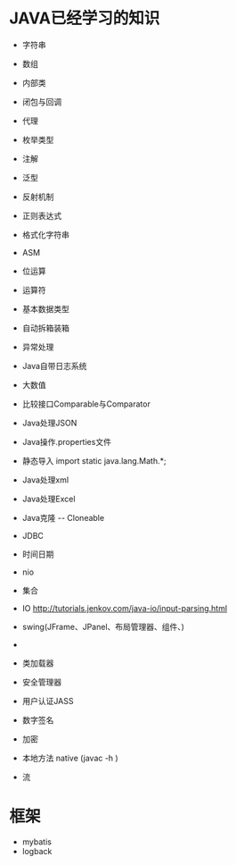 # JAVA已经学习的知识
+ 字符串
+ 数组
+ 内部类
+ 闭包与回调
+ 代理
+ 枚举类型
+ 注解
+ 泛型
+ 反射机制
+ 正则表达式
+ 格式化字符串
+ ASM
+ 位运算
+ 运算符
+ 基本数据类型
+ 自动拆箱装箱
+ 异常处理
+ Java自带日志系统
+ 大数值
+ 比较接口Comparable与Comparator
+ Java处理JSON
+ Java操作.properties文件
+ 静态导入 import static java.lang.Math.*;
+ Java处理xml
+ Java处理Excel
+ Java克隆 -- Cloneable
+ JDBC
+ 时间日期
+ nio 
+ 集合
+ IO http://tutorials.jenkov.com/java-io/input-parsing.html
+ swing(JFrame、JPanel、布局管理器、组件、)

+
+ 类加载器
+ 安全管理器
+ 用户认证JASS
+ 数字签名
+ 加密
+ 本地方法 native (javac -h )
+ 流



 # 框架
 + mybatis
 + logback
 
 

 
 
 
 
 
 
 
 
 
 
 
 
 
 
 
 
 
 
 
 
 
 
 
 